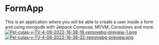 # FormApp
This is an application where you will be able to create a user inside a form and using mongodb with Jetpack Compose, MVVM, Coroutines and more.
[![Pel-culas-y-TV-4-06-2022-16-38-16-removebg-preview-1.png](https://i.postimg.cc/HW8fVVMy/Pel-culas-y-TV-4-06-2022-16-38-16-removebg-preview-1.png)](https://postimg.cc/Z0ZfQYVb)  [![Pel-culas-y-TV-4-06-2022-16-38-32-removebg-preview.png](https://i.postimg.cc/fTTm80v3/Pel-culas-y-TV-4-06-2022-16-38-32-removebg-preview.png)](https://postimg.cc/DmHSZ0HF)
